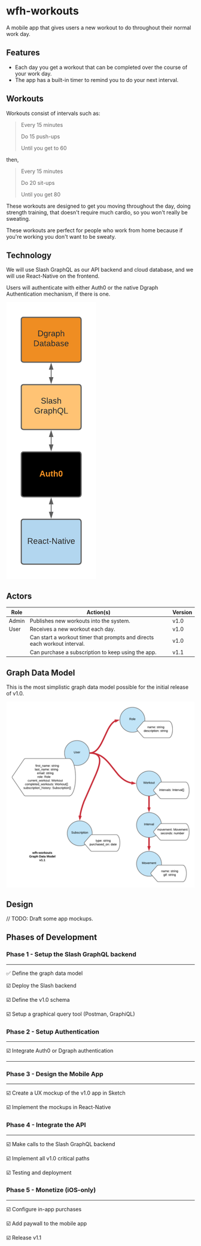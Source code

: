 # wfh-workouts

A mobile app that gives users a new workout to do throughout their normal work day.

## Features

- Each day you get a workout that can be completed over the course of your work day.
- The app has a built-in timer to remind you to do your next interval.

## Workouts

Workouts consist of intervals such as:

> Every 15 minutes
> 
> Do 15 push-ups 
> 
> Until you get to 60

then,

> Every 15 minutes
> 
> Do 20 sit-ups
> 
> Until you get 80

These workouts are designed to get you moving throughout the day, doing strength training, that doesn't require much cardio, so you won't really be sweating.

These workouts are perfect for people who work from home because if you're working you don't want to be sweaty.

## Technology

We will use Slash GraphQL as our API backend and cloud database, and we will use React-Native on the frontend.

Users will authenticate with either Auth0 or the native Dgraph Authentication mechanism, if there is one.

![Technology](docs/images/c4-system.png)

## Actors
  
| Role  | Action(s) | Version |
| ---   | --- | --- |
| Admin | Publishes new workouts into the system. | v1.0 |
| User  | Receives a new workout each day. | v1.0 |
|       | Can start a workout timer that prompts and directs each workout interval. | v1.0 | 
|       | Can purchase a subscription to keep using the app. | v1.1 |

## Graph Data Model

This is the most simplistic graph data model possible for the initial release of v1.0.

![Data Model](docs/images/graph-model.png)

## Design

// TODO: Draft some app mockups.

## Phases of Development

### Phase 1 - Setup the Slash GraphQL backend

---

✅ Define the graph data model

☑️ Deploy the Slash backend

☑️ Define the v1.0 schema

☑️ Setup a graphical query tool (Postman, GraphiQL)

### Phase 2 - Setup Authentication

---

☑️ Integrate Auth0 or Dgraph authentication

---

### Phase 3 - Design the Mobile App

---

☑️ Create a UX mockup of the v1.0 app in Sketch

☑️ Implement the mockups in React-Native

### Phase 4 - Integrate the API

---

☑️ Make calls to the Slash GraphQL backend

☑️ Implement all v1.0 critical paths

☑️ Testing and deployment

### Phase 5 - Monetize (iOS-only)

---

☑️ Configure in-app purchases

☑️ Add paywall to the mobile app

☑️ Release v1.1